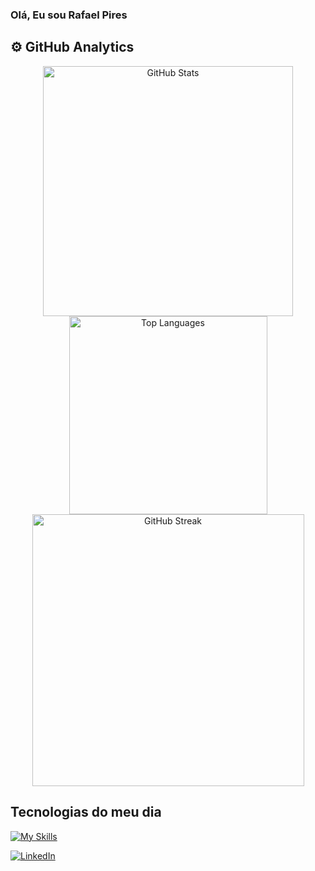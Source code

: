 ### Olá, Eu sou Rafael Pires

## ⚙️ GitHub Analytics

<div align="center">
  <img
    src="https://github-readme-stats.vercel.app/api?username=Rafael1572008&theme=dark&hide_border=false&include_all_commits=true"
    width="400"
    alt="GitHub Stats"
  />
  <img
    src="https://github-readme-stats.vercel.app/api/top-langs/?username=Rafael1572008&theme=dark&hide_border=false&layout=compact"
    width="317"
    alt="Top Languages"
  />
  <img
    src="https://github-readme-streak-stats.herokuapp.com/?user=Rafael1572008&theme=dark&hide_border=false"
    width="435"
    alt="GitHub Streak"
  />
</div>

## Tecnologias do meu dia
[![My Skills](https://skillicons.dev/icons?i=python,js,mysql,java,html,css,docker,c)](https://skillicons.dev)<br>

[![LinkedIn](https://img.shields.io/badge/LinkedIn-0A66C2?style=for-the-badge&logo=linkedin&logoColor=white)](https://www.linkedin.com/in/rafael-pires-g/)
